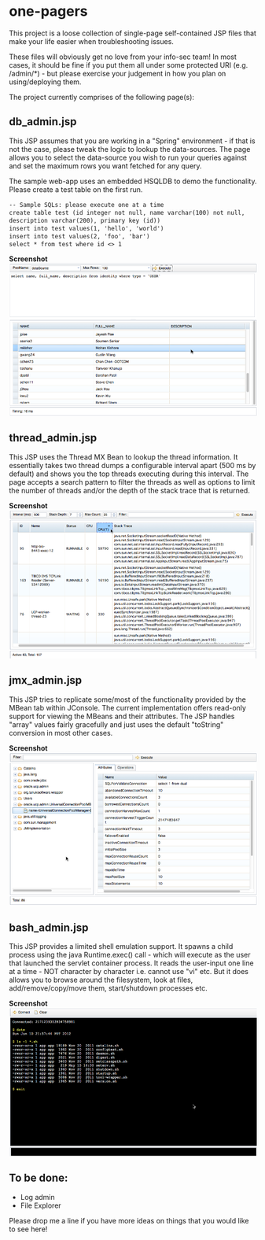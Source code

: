 one-pagers
==========

This project is a loose collection of single-page self-contained JSP files that make your life easier when troubleshooting issues. 

These files will obviously get no love from your info-sec team! In most cases, it should be fine if you put them all under some 
protected URI (e.g. /admin/\*) - but please exercise your judgement in how you plan on using/deploying them.

The project currently comprises of the following page(s):


db_admin.jsp
------------

This JSP assumes that you are working in a "Spring" environment - if that is not the case, please tweak the logic to lookup the 
data-sources. The page allows you to select the data-source you wish to run your queries against and set the maximum rows you 
want fetched for any query. 

The sample web-app uses an embedded HSQLDB to demo the functionality. Please create a test table on the first run.

    -- Sample SQLs: please execute one at a time
    create table test (id integer not null, name varchar(100) not null, description varchar(200), primary key (id))
    insert into test values(1, 'hello', 'world')
    insert into test values(2, 'foo', 'bar')
    select * from test where id <> 1 

<b>Screenshot</b>
![DB Admin](https://github.com/mohankishore/one-pagers/raw/master/img/db_admin.png)


thread_admin.jsp
----------------

This JSP uses the Thread MX Bean to lookup the thread information. It essentially takes two thread dumps a configurable interval
apart (500 ms by default) and shows you the top threads executing during this interval. The page accepts a search pattern to 
filter the threads as well as options to limit the number of threads and/or the depth of the stack trace that is returned.
 
<b>Screenshot</b>
![Thread Admin](https://github.com/mohankishore/one-pagers/raw/master/img/thread_admin.png)
 

jmx_admin.jsp
-------------

This JSP tries to replicate some/most of the functionality provided by the MBean tab within JConsole. The current implementation
offers read-only support for viewing the MBeans and their attributes. The JSP handles "array" values fairly gracefully and just
uses the default "toString" conversion in most other cases.

<b>Screenshot</b>
![JMX Admin](https://github.com/mohankishore/one-pagers/raw/master/img/jmx_admin.png)


bash_admin.jsp
--------------

This JSP provides a limited shell emulation support. It spawns a child process using the java Runtime.exec() call - which will
execute as the user that launched the servlet container process. It reads the user-input one line at a time - NOT character by
character i.e. cannot use "vi" etc. But it does allows you to browse around the filesystem, look at files, add/remove/copy/move
them, start/shutdown processes etc.

<b>Screenshot</b>
![Bash Admin](https://github.com/mohankishore/one-pagers/raw/master/img/bash_admin.png)



To be done:
-----------

* Log admin
* File Explorer

Please drop me a line if you have more ideas on things that you would like to see here!